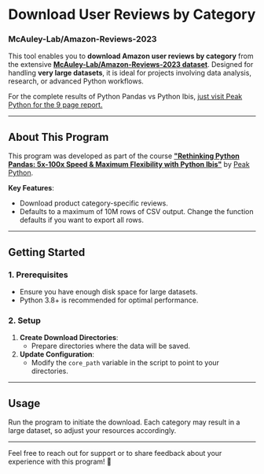 # **Download User Reviews by Category**  
### **McAuley-Lab/Amazon-Reviews-2023**

This tool enables you to **download Amazon user reviews by category** from the extensive **[McAuley-Lab/Amazon-Reviews-2023 dataset](https://cseweb.ucsd.edu/~jmcauley/)**. Designed for handling **very large datasets**, it is ideal for projects involving data analysis, research, or advanced Python workflows.

For the complete results of Python Pandas vs Python Ibis, [just visit Peak Python for the 9 page report.](https://www.peakpython.com/blog/pandas-ibis-performance)

---

## **About This Program**

This program was developed as part of the course **["Rethinking Python Pandas: 5x-100x Speed & Maximum Flexibility with Python Ibis"](https://www.peakpython.com/rethinking-python-pandas-10x-speed-flexibility-with-python-ibis)** by [Peak Python](https://www.peakpython.com).

**Key Features**:
- Download product category-specific reviews.
- Defaults to a maximum of 10M rows of CSV output. Change the function defaults if you want to export all rows.

---

## **Getting Started**

### **1. Prerequisites**
- Ensure you have enough disk space for large datasets.
- Python 3.8+ is recommended for optimal performance.

### **2. Setup**
1. **Create Download Directories**:
   - Prepare directories where the data will be saved.
2. **Update Configuration**:
   - Modify the `core_path` variable in the script to point to your directories.

---

## **Usage**

Run the program to initiate the download. Each category may result in a large dataset, so adjust your resources accordingly.

---

Feel free to reach out for support or to share feedback about your experience with this program! 🚀
